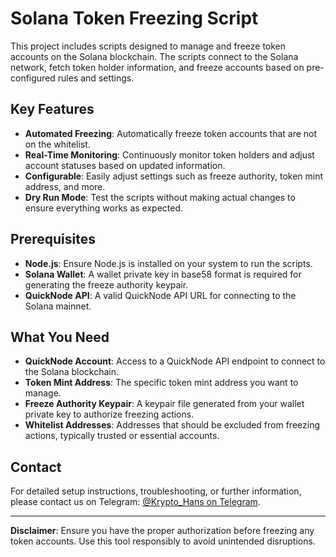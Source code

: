 # Solana Token Freezing Script

This project includes scripts designed to manage and freeze token accounts on the Solana blockchain. The scripts connect to the Solana network, fetch token holder information, and freeze accounts based on pre-configured rules and settings.

## Key Features

- **Automated Freezing**: Automatically freeze token accounts that are not on the whitelist.
- **Real-Time Monitoring**: Continuously monitor token holders and adjust account statuses based on updated information.
- **Configurable**: Easily adjust settings such as freeze authority, token mint address, and more.
- **Dry Run Mode**: Test the scripts without making actual changes to ensure everything works as expected.

## Prerequisites

- **Node.js**: Ensure Node.js is installed on your system to run the scripts.
- **Solana Wallet**: A wallet private key in base58 format is required for generating the freeze authority keypair.
- **QuickNode API**: A valid QuickNode API URL for connecting to the Solana mainnet.

## What You Need

- **QuickNode Account**: Access to a QuickNode API endpoint to connect to the Solana blockchain.
- **Token Mint Address**: The specific token mint address you want to manage.
- **Freeze Authority Keypair**: A keypair file generated from your wallet private key to authorize freezing actions.
- **Whitelist Addresses**: Addresses that should be excluded from freezing actions, typically trusted or essential accounts.

## Contact

For detailed setup instructions, troubleshooting, or further information, please contact us on Telegram: [@Krypto_Hans on Telegram](https://t.me/Krypto_Hans).

---

**Disclaimer**: Ensure you have the proper authorization before freezing any token accounts. Use this tool responsibly to avoid unintended disruptions.
